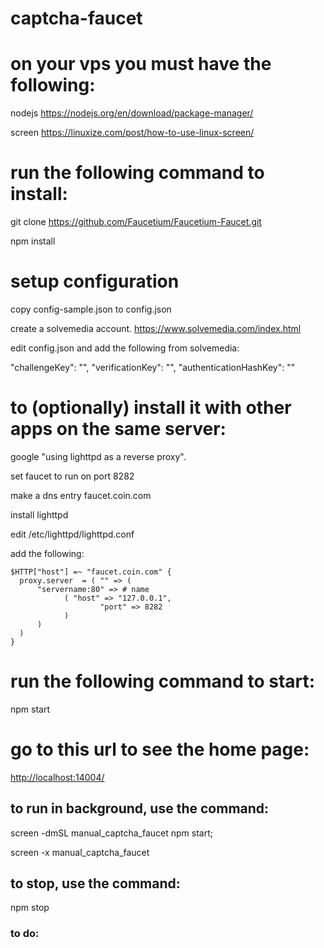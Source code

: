 # captcha-faucet

# on your vps you must have the following:

  nodejs https://nodejs.org/en/download/package-manager/

  screen https://linuxize.com/post/how-to-use-linux-screen/

# run the following command to install:

  git clone https://github.com/Faucetium/Faucetium-Faucet.git

  npm install

# setup configuration

  copy config-sample.json to config.json

  create a solvemedia account. https://www.solvemedia.com/index.html

  edit config.json and add the following from solvemedia:

  "challengeKey": "",
  "verificationKey": "",
  "authenticationHashKey": ""

# to (optionally) install it with other apps on the same server:

  google "using lighttpd as a reverse proxy".

  set faucet to run on port 8282

  make a dns entry faucet.coin.com

  install lighttpd

  edit /etc/lighttpd/lighttpd.conf

  add the following:

  ```
  $HTTP["host"] =~ "faucet.coin.com" {  
    proxy.server  = ( "" => (  
        "servername:80" => # name  
              ( "host" => "127.0.0.1",  
                      "port" => 8282  
              )  
        )  
    )  
  }  
```


# run the following command to start:

  npm start

# go to this url to see the home page:

  <http://localhost:14004/>

## to run in background, use the command:

  screen -dmSL manual_captcha_faucet npm start;

  screen -x manual_captcha_faucet

## to stop, use the command:

  npm stop

### to do:
